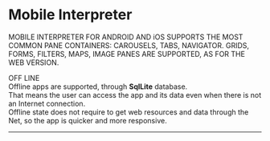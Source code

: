 # Mobile Interpreter

MOBILE INTERPRETER FOR ANDROID AND iOS SUPPORTS THE MOST COMMON PANE CONTAINERS: CAROUSELS, TABS, NAVIGATOR. GRIDS, FORMS, FILTERS, MAPS, IMAGE PANES ARE SUPPORTED, AS FOR THE WEB VERSION.

OFF LINE  
Offline apps are supported, through **SqlLite** database.  
That means the user can access the app and its data even when there is not an Internet connection.  
Offline state does not require to get web resources and data through the Net, so the app is quicker and more responsive.

---



